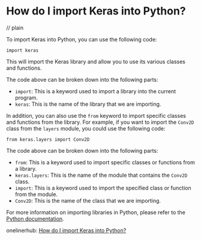 # How do I import Keras into Python?
// plain

To import Keras into Python, you can use the following code:
```
import keras
```
This will import the Keras library and allow you to use its various classes and functions.

The code above can be broken down into the following parts:
- `import`: This is a keyword used to import a library into the current program.
- `keras`: This is the name of the library that we are importing.

In addition, you can also use the `from` keyword to import specific classes and functions from the library. For example, if you want to import the `Conv2D` class from the `layers` module, you could use the following code:

```
from keras.layers import Conv2D
```

The code above can be broken down into the following parts:
- `from`: This is a keyword used to import specific classes or functions from a library.
- `keras.layers`: This is the name of the module that contains the `Conv2D` class.
- `import`: This is a keyword used to import the specified class or function from the module.
- `Conv2D`: This is the name of the class that we are importing.

For more information on importing libraries in Python, please refer to the [Python documentation](https://docs.python.org/3/reference/import.html).

onelinerhub: [How do I import Keras into Python?](https://onelinerhub.com/python-keras/how-do-i-import-keras-into-python)